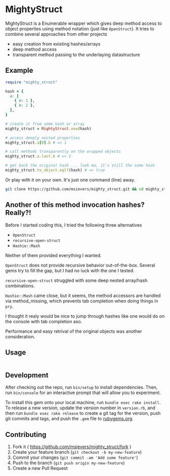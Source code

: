 # MightyStruct

MightyStruct is a Enumerable wrapper which gives deep method access to object properties using method notation (just like `OpenStruct`). It tries to combine several approaches from other projects

* easy creation from existing hashes/arrays
* deep method access
* transparent method passing to the underlaying datastructure

## Example

```ruby
require "mighty_struct"

hash = {
  a: [
    { b: 1 },
    { b: 2 },
  ],
}

# create it from some hash or array
mighty_struct = MightyStruct.new(hash)

# access deeply nested properties 
mighty_struct.a[0].b # => 1

# call methods transparently on the wrapped objects
mighty_struct.a.last.b # => 2

# get back the original hash ... look ma, it's still the some hash
mighty_struct.to_object.eql?(hash) # => true
```

Or play with it on your own. It's just one command (line) away.

```bash
git clone https://github.com/msievers/mighty_struct.git && cd mighty_struct && bundle && bin/console
```

## Another of this method invocation hashes? Really?!

Before I started coding this, I tried the following three alternatives

* `OpenStruct`
* `recursive-open-struct`
* `Hashie::Mash`

Neither of them provided everything I wanted.

`OpenStruct` does not provide recursive behavior out-of-the-box. Several gems try to fill the gap, but I had no luck with the one I tested.

`recursive-open-struct` struggled with some deep nested array/hash combinations.

`Hashie::Mash` came close, but it seems, the method accessors are handled via method_missing, which prevents tab completion when doing things in `pry`.

I thought it realy would be nice to jump through hashes like one would do on the console with tab completion aso.

Performance and easy retrival of the original objects was another consideration.

## Usage

```ruby


```

## Development

After checking out the repo, run `bin/setup` to install dependencies. Then, run `bin/console` for an interactive prompt that will allow you to experiment.

To install this gem onto your local machine, run `bundle exec rake install`. To release a new version, update the version number in `version.rb`, and then run `bundle exec rake release` to create a git tag for the version, push git commits and tags, and push the `.gem` file to [rubygems.org](https://rubygems.org).

## Contributing

1. Fork it ( https://github.com/msievers/mighty_struct/fork )
2. Create your feature branch (`git checkout -b my-new-feature`)
3. Commit your changes (`git commit -am 'Add some feature'`)
4. Push to the branch (`git push origin my-new-feature`)
5. Create a new Pull Request
